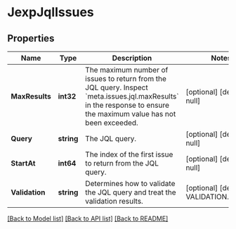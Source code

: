 # JexpJqlIssues

## Properties
Name | Type | Description | Notes
------------ | ------------- | ------------- | -------------
**MaxResults** | **int32** | The maximum number of issues to return from the JQL query. Inspect &#x60;meta.issues.jql.maxResults&#x60; in the response to ensure the maximum value has not been exceeded. | [optional] [default to null]
**Query** | **string** | The JQL query. | [optional] [default to null]
**StartAt** | **int64** | The index of the first issue to return from the JQL query. | [optional] [default to null]
**Validation** | **string** | Determines how to validate the JQL query and treat the validation results. | [optional] [default to VALIDATION.STRICT]

[[Back to Model list]](../README.md#documentation-for-models) [[Back to API list]](../README.md#documentation-for-api-endpoints) [[Back to README]](../README.md)

